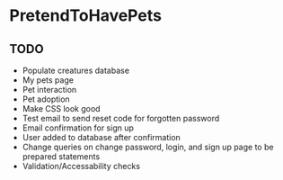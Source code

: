 # PretendToHavePets

TODO
----

- Populate creatures database
- My pets page
- Pet interaction
- Pet adoption
- Make CSS look good
- Test email to send reset code for forgotten password
- Email confirmation for sign up
- User added to database after confirmation
- Change queries on change password, login, and sign up page to be prepared statements
- Validation/Accessability checks
